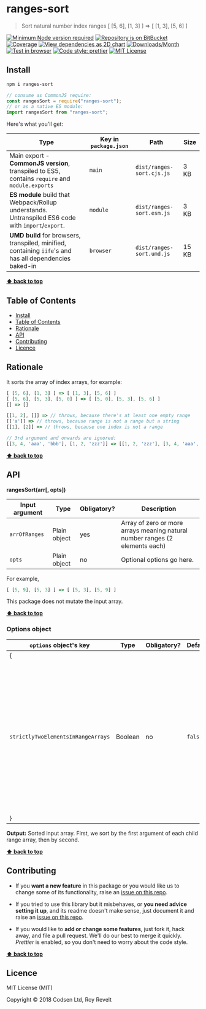 # ranges-sort

> Sort natural number index ranges [ [5, 6], [1, 3] ] => [ [1, 3], [5, 6] ]

[![Minimum Node version required][node-img]][node-url]
[![Repository is on BitBucket][bitbucket-img]][bitbucket-url]
[![Coverage][cov-img]][cov-url]
[![View dependencies as 2D chart][deps2d-img]][deps2d-url]
[![Downloads/Month][downloads-img]][downloads-url]
[![Test in browser][runkit-img]][runkit-url]
[![Code style: prettier][prettier-img]][prettier-url]
[![MIT License][license-img]][license-url]

## Install

```bash
npm i ranges-sort
```

```js
// consume as CommonJS require:
const rangesSort = require("ranges-sort");
// or as a native ES module:
import rangesSort from "ranges-sort";
```

Here's what you'll get:

| Type                                                                                                    | Key in `package.json` | Path                      | Size  |
| ------------------------------------------------------------------------------------------------------- | --------------------- | ------------------------- | ----- |
| Main export - **CommonJS version**, transpiled to ES5, contains `require` and `module.exports`          | `main`                | `dist/ranges-sort.cjs.js` | 3 KB  |
| **ES module** build that Webpack/Rollup understands. Untranspiled ES6 code with `import`/`export`.      | `module`              | `dist/ranges-sort.esm.js` | 3 KB  |
| **UMD build** for browsers, transpiled, minified, containing `iife`'s and has all dependencies baked-in | `browser`             | `dist/ranges-sort.umd.js` | 15 KB |

**[⬆ back to top](#)**

## Table of Contents

- [Install](#markdown-header-install)
- [Table of Contents](#markdown-header-table-of-contents)
- [Rationale](#markdown-header-rationale)
- [API](#markdown-header-api)
- [Contributing](#markdown-header-contributing)
- [Licence](#markdown-header-licence)

## Rationale

It sorts the array of index arrays, for example:

```js
[ [5, 6], [1, 3] ] => [ [1, 3], [5, 6] ]
[ [5, 6], [5, 3], [5, 0] ] => [ [5, 0], [5, 3], [5, 6] ]
[] => []

[[1, 2], []] => // throws, because there's at least one empty range
[['a']] => // throws, because range is not a range but a string
[[1], [2]] => // throws, because one index is not a range

// 3rd argument and onwards are ignored:
[[3, 4, 'aaa', 'bbb'], [1, 2, 'zzz']] => [[1, 2, 'zzz'], [3, 4, 'aaa', 'bbb']]
```

**[⬆ back to top](#)**

## API

**rangesSort(arr[, opts])**

| Input argument | Type         | Obligatory? | Description                                                                  |
| -------------- | ------------ | ----------- | ---------------------------------------------------------------------------- |
| `arrOfRanges`  | Plain object | yes         | Array of zero or more arrays meaning natural number ranges (2 elements each) |
| `opts`         | Plain object | no          | Optional options go here.                                                    |

For example,

```js
[ [5, 9], [5, 3] ] => [ [5, 3], [5, 9] ]
```

This package does not mutate the input array.

**[⬆ back to top](#)**

### Options object

| `options` object's key             | Type    | Obligatory? | Default | Description                                                                                                                                                                                       |
| ---------------------------------- | ------- | ----------- | ------- | ------------------------------------------------------------------------------------------------------------------------------------------------------------------------------------------------- |
| {                                  |         |             |         |
| `strictlyTwoElementsInRangeArrays` | Boolean | no          | `false` | If set to true, all ranges must have two and only elements, otherwise error is thrown. For example, input being `[ [1, 2, 'zzz'] ]` would throw (3 elements), as well as `[ ['a'] ]` (1 element). |
| }                                  |         |             |         |

**Output:** Sorted input array. First, we sort by the first argument of each child range array, then by second.

**[⬆ back to top](#)**

## Contributing

- If you **want a new feature** in this package or you would like us to change some of its functionality, raise an [issue on this repo](https://bitbucket.org/codsen/ranges-sort/issues/new).

- If you tried to use this library but it misbehaves, or **you need advice setting it up**, and its readme doesn't make sense, just document it and raise an [issue on this repo](https://bitbucket.org/codsen/ranges-sort/issues/new).

- If you would like to **add or change some features**, just fork it, hack away, and file a pull request. We'll do our best to merge it quickly. _Prettier_ is enabled, so you don't need to worry about the code style.

**[⬆ back to top](#)**

## Licence

MIT License (MIT)

Copyright © 2018 Codsen Ltd, Roy Revelt

[node-img]: https://img.shields.io/node/v/ranges-sort.svg?style=flat-square&label=works%20on%20node
[node-url]: https://www.npmjs.com/package/ranges-sort
[bitbucket-img]: https://img.shields.io/badge/repo-on%20BitBucket-brightgreen.svg?style=flat-square
[bitbucket-url]: https://bitbucket.org/codsen/ranges-sort
[cov-img]: https://coveralls.io/repos/bitbucket/codsen/ranges-sort/badge.svg?style=flat-square&branch=master
[cov-url]: https://coveralls.io/bitbucket/codsen/ranges-sort?branch=master
[deps2d-img]: https://img.shields.io/badge/deps%20in%202D-see_here-08f0fd.svg?style=flat-square
[deps2d-url]: http://npm.anvaka.com/#/view/2d/ranges-sort
[downloads-img]: https://img.shields.io/npm/dm/ranges-sort.svg?style=flat-square
[downloads-url]: https://npmcharts.com/compare/ranges-sort
[runkit-img]: https://img.shields.io/badge/runkit-test_in_browser-a853ff.svg?style=flat-square
[runkit-url]: https://npm.runkit.com/ranges-sort
[prettier-img]: https://img.shields.io/badge/code_style-prettier-ff69b4.svg?style=flat-square
[prettier-url]: https://prettier.io
[license-img]: https://img.shields.io/badge/licence-MIT-51c838.svg?style=flat-square
[license-url]: https://bitbucket.org/codsen/ranges-sort
